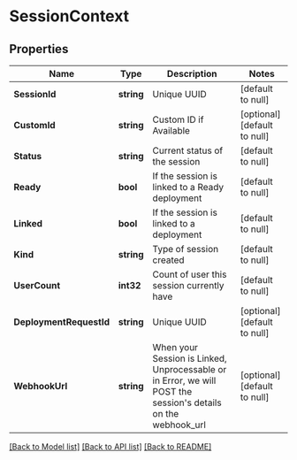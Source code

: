# SessionContext

## Properties
Name | Type | Description | Notes
------------ | ------------- | ------------- | -------------
**SessionId** | **string** | Unique UUID | [default to null]
**CustomId** | **string** | Custom ID if Available | [optional] [default to null]
**Status** | **string** | Current status of the session | [default to null]
**Ready** | **bool** | If the session is linked to a Ready deployment | [default to null]
**Linked** | **bool** | If the session is linked to a deployment | [default to null]
**Kind** | **string** | Type of session created | [default to null]
**UserCount** | **int32** | Count of user this session currently have | [default to null]
**DeploymentRequestId** | **string** | Unique UUID | [optional] [default to null]
**WebhookUrl** | **string** | When your Session is Linked, Unprocessable or in Error, we will POST the session&#39;s details on the webhook_url  | [optional] [default to null]

[[Back to Model list]](../README.md#documentation-for-models) [[Back to API list]](../README.md#documentation-for-api-endpoints) [[Back to README]](../README.md)


